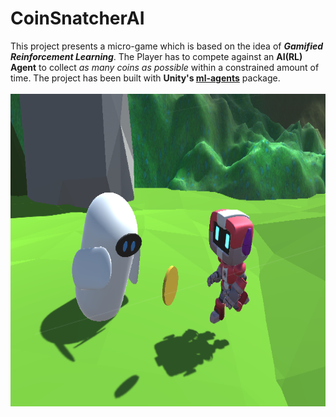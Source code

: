 <h1>CoinSnatcherAI</h1>
This project presents a micro-game which is based on the idea of <b><em>Gamified Reinforcement Learning</em></b>. The Player has to compete against an <b>AI(RL) Agent</b> to collect <em>as many coins as possible</em> within a constrained amount of time. The project has been built with <b>Unity's <a href = "https://github.com/Unity-Technologies/ml-agents">ml-agents</a></b> package.
<br></br>

<img src="https://github.com/indropal/CoinSnatcherAI/blob/main/Images/Coin_Snatcher.png?raw=True" width="550" height="500"/>